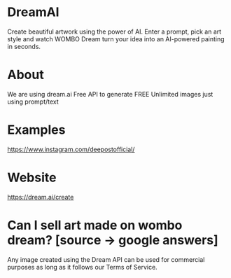 # DreamAI
Create beautiful artwork using the power of AI. Enter a prompt, pick an art style and watch WOMBO Dream turn your idea into an AI-powered painting in seconds.

# About
We are using dream.ai Free API to generate FREE Unlimited images just using prompt/text

# Examples
https://www.instagram.com/deepostofficial/

# Website
https://dream.ai/create

# Can I sell art made on wombo dream? [source -> google answers]
Any image created using the Dream API can be used for commercial purposes as long as it follows our Terms of Service.

